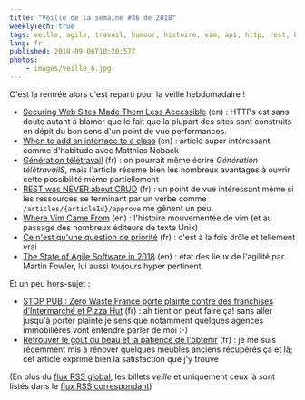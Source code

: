 ```yaml
---
title: "Veille de la semaine #36 de 2018"
weeklyTech: true
tags: veille, agile, travail, humour, histoire, vim, api, http, rest, bonnes pratiques, code, php, performances, sécurité
lang: fr
published: 2018-09-06T10:20:57Z
photos:
    - images/veille_6.jpg
---
```

C'est la rentrée alors c'est reparti pour la veille hebdomadaire&nbsp;!

* [Securing Web Sites Made Them Less Accessible](https://meyerweb.com/eric/thoughts/2018/08/07/securing-sites-made-them-less-accessible/) (en)&nbsp;: HTTPs est sans doute autant à blamer que le fait que la plupart des sites sont construits en dépit du bon sens d'un point de vue performances.
* [When to add an interface to a class](https://matthiasnoback.nl/2018/08/when-to-add-an-interface-to-a-class/) (en)&nbsp;: article super intéressant comme d'habitude avec Matthias Noback
* [Génération télétravail](https://www.synbioz.com/blog/generation_teletravail) (fr)&nbsp;: on pourrait même écrire *Génération télétravailS*, mais l'article résume bien les nombreux avantages à ouvrir cette possibilité même partiellement
* [REST was NEVER about CRUD](https://tyk.io/blog/rest-never-crud/) (fr)&nbsp;: un point de vue intéressant même si les ressources se terminant par un verbe comme `/articles/{articleId}/approve` me gênent un peu.
* [Where Vim Came From](https://twobithistory.org/2018/08/05/where-vim-came-from.html) (en)&nbsp;: l'histoire mouvementée de vim (et au passage des nombreux éditeurs de texte Unix)
* [Ce n'est qu'une question de priorité](https://dev.glicer.com/section/reflexion/question-de-priorite.html) (fr)&nbsp;: c'est à la fois drôle et tellement vrai
* [The State of Agile Software in 2018](https://martinfowler.com/articles/agile-aus-2018.html) (en)&nbsp;: état des lieux de l'agilité par Martin Fowler, lui aussi toujours hyper pertinent.

Et un peu hors-sujet&nbsp;:

* [STOP PUB : Zero Waste France porte plainte contre des franchises d’Intermarché et Pizza Hut](https://www.zerowastefrance.org/stop-pub-plainte-intermarche-pizzahut-communique/) (fr)&nbsp;: ah tient on peut faire ça! sans aller jusqu'à porter plainte je sens que notamment quelques agences immobilières vont entendre parler de moi :-)
* [Retrouver le goût du beau et la patience de l'obtenir](https://lachouetteechoppe.fr/retrouver-gout-beau-patience-obtenir/) (fr)&nbsp;: je me suis récemment mis à rénover quelques meubles anciens récupérés ça et là; cet article exprime bien la satisfaction que j'y trouve

(En plus du [flux RSS global](/rss.xml), les billets *veille*
et uniquement ceux là sont listés dans le [flux RSS correspondant](/rss/veille.xml))

